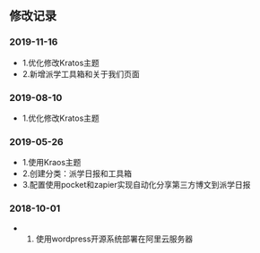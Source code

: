 ## 修改记录

### 2019-11-16
- 1.优化修改Kratos主题 
- 2.新增派学工具箱和关于我们页面 

### 2019-08-10
- 1.优化修改Kratos主题 

### 2019-05-26
- 1.使用Kraos主题 
- 2.创建分类：派学日报和工具箱 
- 3.配置使用pocket和zapier实现自动化分享第三方博文到派学日报 

### 2018-10-01
- 1. 使用wordpress开源系统部署在阿里云服务器
